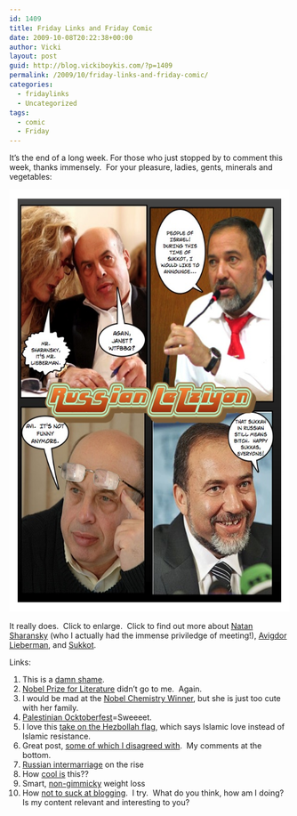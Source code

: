 ```yaml
---
id: 1409
title: Friday Links and Friday Comic
date: 2009-10-08T20:22:38+00:00
author: Vicki
layout: post
guid: http://blog.vickiboykis.com/?p=1409
permalink: /2009/10/friday-links-and-friday-comic/
categories:
  - fridaylinks
  - Uncategorized
tags:
  - comic
  - Friday
---
```

It&#8217;s the end of a long week. For those who just stopped by to comment this week, thanks immensely.  For your pleasure, ladies, gents, minerals and vegetables:

[<img class="size-full wp-image-1410 alignnone" title="Page_2" src="https://raw.githubusercontent.com/veekaybee/wlb/gh-pages/assets/images/2009/10/Page_23.jpg" alt="Page_2" width="587" height="760" />](https://raw.githubusercontent.com/veekaybee/wlb/gh-pages/assets/images/2009/10/Page_23.jpg)

It really does.  Click to enlarge.  Click to find out more about [Natan Sharansky](http://en.wikipedia.org/wiki/Natan_Sharansky) (who I actually had the immense priviledge of meeting!), [Avigdor Lieberman](http://en.wikipedia.org/wiki/Avigdor_Lieberman), and [Sukkot](http://www.jewfaq.org/holiday5.htm).

Links:

  1. This is a [damn shame](http://www.people.com/people/article/0,,20310823,00.html?xid=rss-topheadlines).
  2. [Nobel Prize for Literature](http://jezebel.com/5377092/behind-the-iron-curtain-herta-mueller-wins-nobel-prize-for-literature) didn&#8217;t go to me.  Again.
  3. I would be mad at the [Nobel Chemistry Winner](http://jezebel.com/5376589/great-chemistry), but she is just too cute with her family.
  4. [Palestinian Ocktoberfest](http://negevrockcity.com/post/205260841/palestinian-oktoberfest-moment)=Sweeeet.
  5. I love this [take on the Hezbollah flag](http://system-s.deviantart.com/art/New-Perspective-139382791), which says Islamic love instead of Islamic resistance.
  6. Great post, [some of which I disagreed with](http://modite.com/blog/2009/10/06/career-women-should-try-harder-%E2%80%93-especially-in-the-midwest/).  My comments at the bottom.
  7. [Russian intermarriage](http://windowoneurasia.blogspot.com/2009/09/window-on-eurasia-one-moscow-marriage.html) on the rise
  8. How [cool is](http://commons.wikimedia.org/wiki/Category:Decorated_buses_of_Pakistan) this??
  9. Smart, [non-gimmicky](http://www.phillymag.com/health/articles/weighty_wisdom_governor_rendells_six_smart_tips_for_weight_loss/) weight loss
 10. How [not to suck at blogging](http://manvsdebt.com/how-not-to-suck-at-blogging/).  I try.  What do you think, how am I doing?  Is my content relevant and interesting to you?